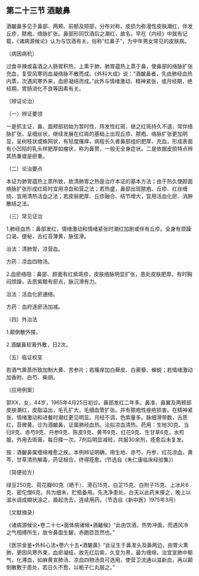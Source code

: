 ## 第二十三节 酒皶鼻

酒皶鼻多见于鼻部、两颊、前额及颏部，分布对称，皮损为弥漫性皮肤潮红，伴发丘疹，脓疱，络脉扩张。鼻部形同饮酒后之潮红，故名。早在《内经》中就有记载，《诸病源候论》认为与饮酒有关。俗称“红鼻子”，为中年男女常见的皮肤病。

〔病因病机〕

过食辛辣或喜酒之人肠胃积热，上熏于肺，肺胃蕴热上蒸于鼻，使鼻部的络脉扩张充血，复受风寒则血凝络脉不散而成。《外科大成》说：“酒皶鼻者，先由肺经血热内蒸，次遇风寒外来，血瘀凝结而成。”此外与情绪激动、精神紧张，或月经期，绝经期，胃肠消化不良等因素有关。

〔辨证论治〕

（一）辨证要领

一是抓主证，鼻、面颊部初始为暂时性，阵发性红斑，继之红斑持久不退，常伴络脉扩张，呈细丝状，继续发展在红斑的基础上出现丘疹、脓疱、络脉扩张更加明显，呈树枝状或蛛网状，有轻度瘙痒，病程长久者鼻部组织肥厚、充血，形成表面有小凹陷的乳头样肥厚如瘤状，称为鼻赘，一般无全身症状。二是依据皮损特点辨其热重或是瘀重。

（二）论治要点

本证为肺胃蕴热上蒸所致，故清肺胃之热是治疗本证的基本方法；由于热久使颜面络脉扩张形成红斑时宜用凉血和营之法；若热盛，鼻部出现脓疱、丘疹、红丝缠绕，宜用清热活血之法；若皮肤肥厚、丘疹融合、结节增大，宜用活血化瘀、消肿散结之法。

（三）常见证治

1.肺经血热：鼻部发红，情绪激动和情绪紧张时潮红加剧或伴有丘疹。全身有烦躁口渴，便秘，舌红苔薄黄，脉弦滑。

治法：清肺胃，凉营血。

方药：凉血四物汤。

2.血瘀络阻：鼻部、颜面有红紫斑疹，皮肤络脉明显扩张，患处皮肤肥厚。有时胸闷烦躁，舌质紫黯有瘀点，脉沉滑有力。

治法：活血化瘀通络。

方药：血府逐瘀汤加减。

（四）外治法

1.颠倒散外搽。

2.酒皶鼻软膏外敷，日2次。

（五）临证权变

若酒气熏蒸所致加制大黄、苦参片；若瘙痒加白藓皮、白蒺藜、蝉蜕；若情绪激动加香附、白芍、柴胡。

〔应用例案〕

郭XX，女，44岁，1965年4月25日初诊。鼻部发红二年多。鼻准、鼻翼及两颊部皮肤潮红，皮脂溢出，毛孔扩大，毛细血管扩张。并有脓疱性痤疮损害。在精神紧张、情绪激动和进餐时潮红更见明显。月经不调，色紫量多。脉细滑带数，舌质红，苔微黄。诊为酒皶鼻，证属肺经血热。治拟凉血清热。药用：生地30克、当归9克、赤芍9克、丹参9克、陈皮9克、黄芩9克、红花9克、生甘草6克，水煎服。外用去斑膏，每日搽一次。7剂后明显减轻，共服30余剂，痊愈后未复发。

按：酒皶鼻属缠绵难愈之疾。本例辨证明确，用生地、赤芍、丹参、红花凉血，黄芩、甘草清热解毒，药证相合，终得痊愈。(节选自《朱仁康临床经验集》）

〔简便验方〕

绿豆250克、荷花瓣60克（晒干）、滑石15克、白芷15克、白附子15克、上冰片6克、密佗僧6克，共为细末，贮瓶备用。先洗净患处，白天以此药末搽之，晚上以温水调成糊状涂之，晨起洗去，连续用药。（节选自《新中医》1975年3月）

〔文献摘录〕

《诸病源候论•卷二十七•面体病诸候•酒齇候》“此由饮酒，热势冲面，而遇风冷之气相搏所生，故令鼻面生皶，赤皰匝匝然也。”

《医宗金鉴•外科心法•卷六十五•酒皶鼻》“此证生于鼻准头及鼻两边，由胃火熏肺，更因风寒外束，血瘀凝结，故先红后紫，久变为黑，最为缠绵，治宜宣肺中郁气，化滞血，如麻黄宣肺汤、凉血四物汤具可选用，使营卫流通以滋新血，再以颠倒散敷于患处，若日久不愈，以栀子仁丸服之。”
